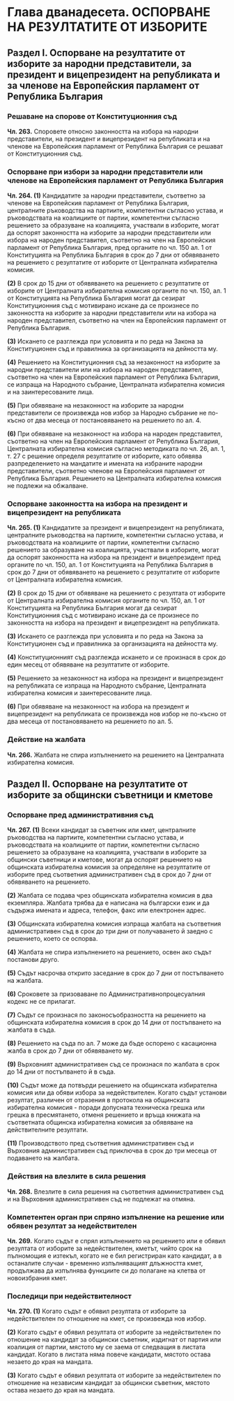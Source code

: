 # Глава дванадесета. ОСПОРВАНЕ НА РЕЗУЛТАТИТЕ ОТ ИЗБОРИТЕ

## Раздел I. Оспорване на резултатите от изборите за народни представители, за президент и вицепрезидент на републиката и за членове на Европейския парламент от Република България



### Решаване на спорове от Конституционния съд

**Чл. 263.** Споровете относно законността на избора на народни представители, на президент и вицепрезидент на републиката и на членове на Европейския парламент от Република България се решават от Конституционния съд.



### Оспорване при избори за народни представители или членове на Европейския парламент от Република България

**Чл. 264. (1)** Кандидатите за народни представители, съответно за членове на Европейския парламент от Република България, централните ръководства на партиите, компетентни съгласно устава, и ръководствата на коалициите от партии, компетентни съгласно решението за образуване на коалицията, участвали в изборите, могат да оспорят законността на изборите за народни представители или избора на народен представител, съответно на член на Европейския парламент от Република България, пред органите по чл. 150 ал. 1 от Конституцията на Република България в срок до 7 дни от обявяването на решението с резултатите от изборите от Централната избирателна комисия.

**(2)** В срок до 15 дни от обявяването на решението с резултатите от изборите от Централната избирателна комисия органите по чл. 150, ал. 1 от Конституцията на Република България могат да сезират Конституционния съд с мотивирано искане да се произнесе по законността на изборите за народни представители или на избора на народен представител, съответно на член на Европейския парламент от Република България.

**(3)** Искането се разглежда при условията и по реда на Закона за Конституционен съд и правилника за организацията на дейността му.

**(4)** Решението на Конституционния съд за незаконност на изборите за народни представители или на избора на народен представител, съответно на член на Европейския парламент от Република България, се изпраща на Народното събрание, Централната избирателна комисия и на заинтересованите лица.

**(5)** При обявяване на незаконност на изборите за народни представители се произвежда нов избор за Народно събрание не по-късно от два месеца от постановяването на решението по ал. 4.

**(6)** При обявяване на незаконност на избора на народен представител, съответно на член на Европейския парламент от Република България, Централната избирателна комисия съгласно методиката по чл. 26, ал. 1, т. 27 с решение определя резултатите от изборите, като обявява разпределението на мандатите и имената на избраните народни представители, съответно членове на Европейския парламент от Република България. Решението на Централната избирателна комисия не подлежи на обжалване.



### Оспорване законността на избора на президент и вицепрезидент на републиката

**Чл. 265. (1)** Кандидатите за президент и вицепрезидент на републиката, централните ръководства на партиите, компетентни съгласно устава, и ръководствата на коалициите от партии, компетентни съгласно решението за образуване на коалицията, участвали в изборите, могат да оспорят законността на избора на президент и вицепрезидент пред органите по чл. 150, ал. 1 от Конституцията на Република България в срок до 7 дни от обявяването на решението с резултатите от изборите от Централната избирателна комисия.

**(2)** В срок до 15 дни от обявяване на решението с резултата от изборите от Централната избирателна комисия органите по чл. 150, ал. 1 от Конституцията на Република България могат да сезират Конституционния съд с мотивирано искане да се произнесе по законността на избора на президент и вицепрезидент на републиката.

**(3)** Искането се разглежда при условията и по реда на Закона за Конституционен съд и правилника за организацията на дейността му.

**(4)** Конституционният съд разглежда искането и се произнася в срок до един месец от обявяване на резултатите от изборите.

**(5)** Решението за незаконност на избора на президент и вицепрезидент на републиката се изпраща на Народното събрание, Централната избирателна комисия и заинтересованите лица.

**(6)** При обявяване на незаконност на избора на президент и вицепрезидент на републиката се произвежда нов избор не по-късно от два месеца от постановяването на решението по ал. 5.



### Действие на жалбата

**Чл. 266.** Жалбата не спира изпълнението на решението на Централната избирателна комисия.

## Раздел II. Оспорване на резултатите от изборите за общински съветници и кметове



### Оспорване пред административния съд

**Чл. 267. (1)** Всеки кандидат за съветник или кмет, централните ръководства на партиите, компетентни съгласно устава, и ръководствата на коалициите от партии, компетентни съгласно решението за образуване на коалицията, участвали в изборите за общински съветници и кметове, могат да оспорят решението на общинската избирателна комисия за определяне на резултатите от изборите пред съответния административен съд в срок до 7 дни от обявяването на решението.

**(2)** Жалбата се подава чрез общинската избирателна комисия в два екземпляра. Жалбата трябва да е написана на български език и да съдържа имената и адреса, телефон, факс или електронен адрес.

**(3)** Общинската избирателна комисия изпраща жалбата на съответния административен съд в срок до три дни от получаването й заедно с решението, което се оспорва.

**(4)** Жалбата не спира изпълнението на решението, освен ако съдът постанови друго.

**(5)** Съдът насрочва открито заседание в срок до 7 дни от постъпването на жалбата.

**(6)** Сроковете за призоваване по Административнопроцесуалния кодекс не се прилагат.

**(7)** Съдът се произнася по законосъобразността на решението на общинската избирателна комисия в срок до 14 дни от постъпването на жалбата в съда.

**(8)** Решението на съда по ал. 7 може да бъде оспорено с касационна жалба в срок до 7 дни от обявяването му.

**(9)** Върховният административен съд се произнася по жалбата в срок до 14 дни от постъпването й в съда.

**(10)** Съдът може да потвърди решението на общинската избирателна комисия или да обяви избора за недействителен. Когато съдът установи резултат, различен от отразения в протокола на общинската избирателна комисия - поради допусната техническа грешка или грешка в пресмятането, отменя решението и връща книжата на съответната общинска избирателна комисия за обявяване на действителните резултати.

**(11)** Производството пред съответния административен съд и Върховния административен съд приключва в срок до три месеца от подаването на жалбата.



### Действия на влезлите в сила решения

**Чл. 268.** Влезлите в сила решения на съответния административен съд и на Върховния административен съд не подлежат на отмяна.



### Компетентен орган при спряно изпълнение на решение или обявен резултат за недействителен

**Чл. 269.** Когато съдът е спрял изпълнението на решението или е обявил резултата от изборите за недействителен, кметът, чийто срок на пълномощия е изтекъл, когато не е бил регистриран като кандидат, а в останалите случаи - временно изпълняващият длъжността кмет, продължава да изпълнява функциите си до полагане на клетва от новоизбрания кмет.



### Последици при недействителност

**Чл. 270. (1)** Когато съдът е обявил резултата от изборите за недействителен по отношение на кмет, се произвежда нов избор.

**(2)** Когато съдът е обявил резултата от изборите за недействителен по отношение на кандидат за общински съветник, издигнат от партия или коалиция от партии, мястото му се заема от следващия в листата кандидат. Когато в листата няма повече кандидати, мястото остава незаето до края на мандата.

**(3)** Когато съдът е обявил резултата от изборите за недействителен по отношение на независим кандидат за общински съветник, мястото остава незаето до края на мандата.
